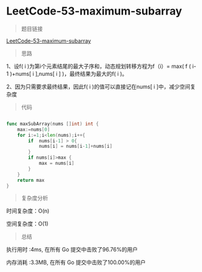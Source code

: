 # LeetCode-53-maximum-subarray

>题目链接

[LeetCode-53-maximum-subarray](https://leetcode-cn.com/problems/maximum-subarray/)

>思路


1、设f( i )为第i个元素结尾的最大子序和，动态规划转移方程为f（i）= max( f ( i-1 )+nums[ i ],nums[ i ] )，最终结果为最大的f( i )。

2、因为只需要求最终结果，因此f( i )的值可以直接记在nums[ i ]中，减少空间复杂度

>代码

```go

func maxSubArray(nums []int) int {
    max:=nums[0]
    for i:=1;i<len(nums);i++{
        if  nums[i-1] > 0{
            nums[i] = nums[i-1]+nums[i]
        } 
        if nums[i]>max {
            max = nums[i]
        }
    }
    return max
}

```

>复杂度分析

时间复杂度：O(n)

空间复杂度：O(1)

>总结

执行用时 :4ms, 在所有 Go 提交中击败了96.76%的用户

内存消耗 :3.3MB, 在所有 Go 提交中击败了100.00%的用户
